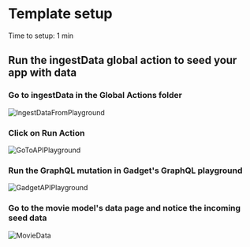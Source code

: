 # Template setup
Time to setup: 1 min

## Run the ingestData global action to seed your app with data

### Go to ingestData in the Global Actions folder
![IngestDataFromPlayground](https://storage.googleapis.com/assets.gadget.dev/template-assets%2Fa%2F78424%2F155430%2FHYK__lNdeDuEWyvHZAQOH.png)

### Click on Run Action
![GoToAPIPlayground](https://storage.googleapis.com/assets.gadget.dev/template-assets%2Fa%2F78424%2F155430%2FKcDjJ7AR-RzS6dTXQKE5_.png)

### Run the GraphQL mutation in Gadget's GraphQL playground
![GadgetAPIPlayground](https://storage.googleapis.com/assets.gadget.dev/template-assets%2Fa%2F78424%2F155430%2FZC3ahIaRk8UuVG8yA9mM5.png)

### Go to the movie model's data page and notice the incoming seed data
![MovieData](https://storage.googleapis.com/assets.gadget.dev/template-assets%2Fa%2F78424%2F155430%2F-v1-jyicusmG2-lCBwftX.png)

